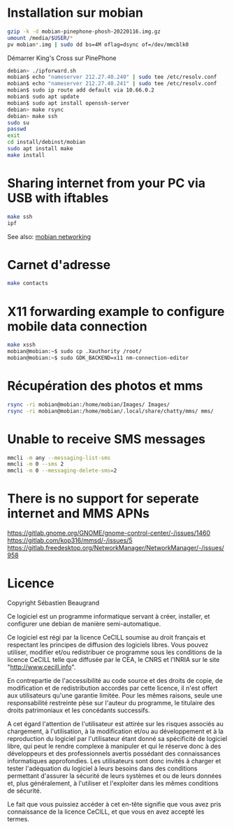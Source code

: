 # Installation sur mobian
```sh
gzip -k -d mobian-pinephone-phosh-20220116.img.gz
umount /media/$USER/*
pv mobian*.img | sudo dd bs=4M oflag=dsync of=/dev/mmcblk0
```
Démarrer King's Cross sur PinePhone
```sh
debian> ./ipforward.sh
mobian$ echo "nameserver 212.27.40.240" | sudo tee /etc/resolv.conf
mobian$ echo "nameserver 212.27.40.241" | sudo tee /etc/resolv.conf
mobian$ sudo ip route add default via 10.66.0.2
mobian$ sudo apt update
mobian$ sudo apt install openssh-server
debian> make rsync
debian> make ssh
sudo su
passwd
exit
cd install/debinst/mobian
sudo apt install make
make install
```

# Sharing internet from your PC via USB with iftables
```sh
make ssh
ipf
```
See also: [mobian networking](https://wiki.mobian-project.org/doku.php?id=networking)

# Carnet d'adresse
```sh
make contacts
```

# X11 forwarding example to configure mobile data connection
```sh
make xssh
mobian@mobian:~$ sudo cp .Xauthority /root/
mobian@mobian:~$ sudo GDK_BACKEND=x11 nm-connection-editor
```

# Récupération des photos et mms
```sh
rsync -ri mobian@mobian:/home/mobian/Images/ Images/
rsync -ri mobian@mobian:/home/mobian/.local/share/chatty/mms/ mms/
```

# Unable to receive SMS messages
```sh
mmcli -m any --messaging-list-sms
mmcli -m 0 --sms 2
mmcli -m 0 --messaging-delete-sms=2
```

# There is no support for seperate internet and MMS APNs
https://gitlab.gnome.org/GNOME/gnome-control-center/-/issues/1460<br/>
https://gitlab.com/kop316/mmsd/-/issues/5<br/>
https://gitlab.freedesktop.org/NetworkManager/NetworkManager/-/issues/958

# Licence

Copyright Sébastien Beaugrand

Ce logiciel est un programme informatique servant à créer, installer, et
configurer une debian de manière semi-automatique.

Ce logiciel est régi par la licence CeCILL soumise au droit français et
respectant les principes de diffusion des logiciels libres. Vous pouvez
utiliser, modifier et/ou redistribuer ce programme sous les conditions
de la licence CeCILL telle que diffusée par le CEA, le CNRS et l'INRIA
sur le site "http://www.cecill.info".

En contrepartie de l'accessibilité au code source et des droits de copie,
de modification et de redistribution accordés par cette licence, il n'est
offert aux utilisateurs qu'une garantie limitée.  Pour les mêmes raisons,
seule une responsabilité restreinte pèse sur l'auteur du programme,  le
titulaire des droits patrimoniaux et les concédants successifs.

A cet égard  l'attention de l'utilisateur est attirée sur les risques
associés au chargement,  à l'utilisation,  à la modification et/ou au
développement et à la reproduction du logiciel par l'utilisateur étant
donné sa spécificité de logiciel libre, qui peut le rendre complexe à
manipuler et qui le réserve donc à des développeurs et des professionnels
avertis possédant  des  connaissances  informatiques approfondies.  Les
utilisateurs sont donc invités à charger  et  tester  l'adéquation  du
logiciel à leurs besoins dans des conditions permettant d'assurer la
sécurité de leurs systèmes et ou de leurs données et, plus généralement,
à l'utiliser et l'exploiter dans les mêmes conditions de sécurité.

Le fait que vous puissiez accéder à cet en-tête signifie que vous avez
pris connaissance de la licence CeCILL, et que vous en avez accepté les
termes.
